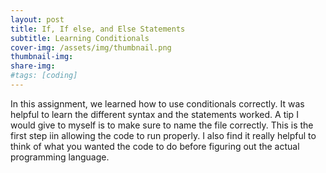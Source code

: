 ```yaml
---
layout: post
title: If, If else, and Else Statements
subtitle: Learning Conditionals
cover-img: /assets/img/thumbnail.png
thumbnail-img: 
share-img: 
#tags: [coding]
---
```


In this assignment, we learned how to use conditionals correctly. It was helpful to learn the different syntax and the statements worked. A tip I would give
to myself is to make sure to name the file correctly. This is the first step iin allowing the code to run properly. I also find it really helpful to 
think of what you wanted the code to do before figuring out the actual programming language.
